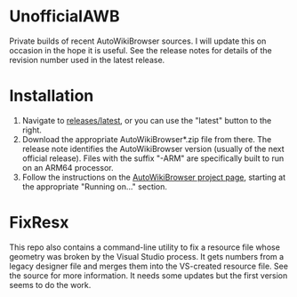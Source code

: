 # UnofficialAWB
Private builds of recent AutoWikiBrowser sources. I will update this on occasion in the hope it is useful. See the release notes for details of the revision number used in the latest release.

# Installation
1. Navigate to [releases/latest](https://github.com/DavidWBrooks/UnofficialAWB/releases/latest), or you can use the "latest" button to the right.
1. Download the appropriate AutoWikiBrowser*.zip file from there. The release note identifies the AutoWikiBrowser version (usually of the next official release). Files with the suffix "-ARM" are specifically built to run on an ARM64 processor.
1. Follow the instructions on the [AutoWikiBrowser project page](https://en.wikipedia.org/wiki/Wikipedia:AutoWikiBrowser), starting at the appropriate "Running on..." section.

# FixResx
This repo also contains a command-line utility to fix a resource file whose geometry was broken by the Visual Studio process. It gets numbers from a legacy designer file and merges them into the VS-created resource file. See the source for more information. It needs some updates but the first version seems to do the work.